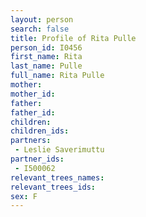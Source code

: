 ```yaml
---
layout: person
search: false
title: Profile of Rita Pulle
person_id: I0456
first_name: Rita
last_name: Pulle
full_name: Rita Pulle
mother: 
mother_id: 
father: 
father_id: 
children:
children_ids:
partners:
 - Leslie Saverimuttu
partner_ids:
 - I500062
relevant_trees_names:
relevant_trees_ids:
sex: F
---
```


